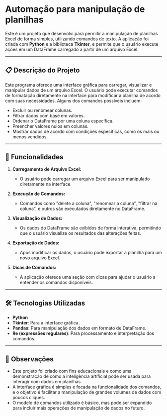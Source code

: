 # Automação para manipulação de planilhas 

Este é um projeto que desenvolvi para permitir a manipulação de planilhas Excel de forma simples, utilizando comandos de texto. A aplicação foi criada com **Python** e a biblioteca **Tkinter**, e permite que o usuário execute ações em um DataFrame carregado a partir de um arquivo Excel.

---

## 📋 Descrição do Projeto

Este programa oferece uma interface gráfica para carregar, visualizar e manipular dados de um arquivo Excel. O usuário pode executar comandos de formatação diretamente na interface para modificar a planilha de acordo com suas necessidades. Alguns dos comandos possíveis incluem:
- Excluir ou renomear colunas.
- Filtrar dados com base em valores.
- Ordenar o DataFrame por uma coluna específica.
- Preencher valores nulos em colunas.
- Mostrar dados de acordo com condições específicas, como os mais ou menos vendidos.

---

## 🚀 Funcionalidades

1. **Carregamento de Arquivo Excel:**
   - O usuário pode carregar um arquivo Excel para ser manipulado diretamente na interface.
   
2. **Execução de Comandos:**
   - Comandos como "delete a coluna", "renomear a coluna", "filtrar na coluna", e outros são executados diretamente no DataFrame.

3. **Visualização de Dados:**
   - Os dados do DataFrame são exibidos de forma interativa, permitindo que o usuário visualize os resultados das alterações feitas.

4. **Exportação de Dados:**
   - Após modificar os dados, o usuário pode exportar a planilha para um novo arquivo Excel.

5. **Dicas de Comandos:**
   - A aplicação oferece uma seção com dicas para ajudar o usuário a entender os comandos disponíveis.

---

## 🛠️ Tecnologias Utilizadas

- **Python**
- **Tkinter**: Para a interface gráfica.
- **Pandas**: Para manipulação dos dados em formato de DataFrame.
- **Re (expressões regulares)**: Para processamento e interpretação dos comandos.

---

## 📝 Observações

- Este projeto foi criado com fins educacionais e como uma demonstração de como a inteligência artificial pode ser usada para interagir com dados em planilhas.
- A interface gráfica é simples e focada na funcionalidade dos comandos, e o objetivo é facilitar a manipulação de grandes volumes de dados com poucos cliques.
- O modelo de comandos utilizado é básico, mas pode ser expandido para incluir mais operações de manipulação de dados no futuro.
